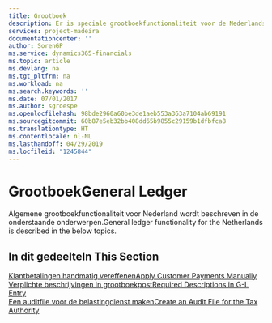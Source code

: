 ```yaml
---
title: Grootboek
description: Er is speciale grootboekfunctionaliteit voor de Nederlandse versie van Business Central.
services: project-madeira
documentationcenter: ''
author: SorenGP
ms.service: dynamics365-financials
ms.topic: article
ms.devlang: na
ms.tgt_pltfrm: na
ms.workload: na
ms.search.keywords: ''
ms.date: 07/01/2017
ms.author: sgroespe
ms.openlocfilehash: 98bde2960a60be3de1aeb553a363a7104ab69191
ms.sourcegitcommit: 60b87e5eb32bb408dd65b9855c29159b1dfbfca8
ms.translationtype: HT
ms.contentlocale: nl-NL
ms.lasthandoff: 04/29/2019
ms.locfileid: "1245844"
---
```

# <a name="general-ledger"></a><span data-ttu-id="c3f4b-103">Grootboek</span><span class="sxs-lookup"><span data-stu-id="c3f4b-103">General Ledger</span></span>
<span data-ttu-id="c3f4b-104">Algemene grootboekfunctionaliteit voor Nederland wordt beschreven in de onderstaande onderwerpen.</span><span class="sxs-lookup"><span data-stu-id="c3f4b-104">General ledger functionality for the Netherlands is described in the below topics.</span></span>

## <a name="in-this-section"></a><span data-ttu-id="c3f4b-105">In dit gedeelte</span><span class="sxs-lookup"><span data-stu-id="c3f4b-105">In This Section</span></span>
[<span data-ttu-id="c3f4b-106">Klantbetalingen handmatig vereffenen</span><span class="sxs-lookup"><span data-stu-id="c3f4b-106">Apply Customer Payments Manually</span></span>](../../receivables-how-apply-sales-transactions-manually.md)  
[<span data-ttu-id="c3f4b-107">Verplichte beschrijvingen in grootboekpost</span><span class="sxs-lookup"><span data-stu-id="c3f4b-107">Required Descriptions in G-L Entry</span></span>](required-descriptions-in-g-l-entry.md)  
[<span data-ttu-id="c3f4b-108">Een auditfile voor de belastingdienst maken</span><span class="sxs-lookup"><span data-stu-id="c3f4b-108">Create an Audit File for the Tax Authority</span></span>](how-to-create-an-audit-file-for-the-tax-authority.md)
